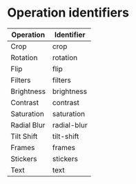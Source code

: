 # Operation identifiers

| Operation        | Identifier  |
| ---------------- | ----------- |
| Crop             | crop        |
| Rotation         | rotation    |
| Flip             | flip        |
| Filters          | filters     |
| Brightness       | brightness  |
| Contrast         | contrast    |
| Saturation       | saturation  |
| Radial Blur      | radial-blur |
| Tilt Shift       | tilt-shift  |
| Frames           | frames      |
| Stickers         | stickers    |
| Text             | text        |
